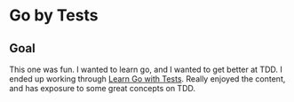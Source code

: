 # Go by Tests

## Goal

This one was fun. I wanted to learn go, and I wanted to get better at TDD. I ended up working through [Learn Go with Tests](https://quii.gitbook.io/learn-go-with-tests). Really enjoyed the content, and has exposure to some great concepts on TDD.

